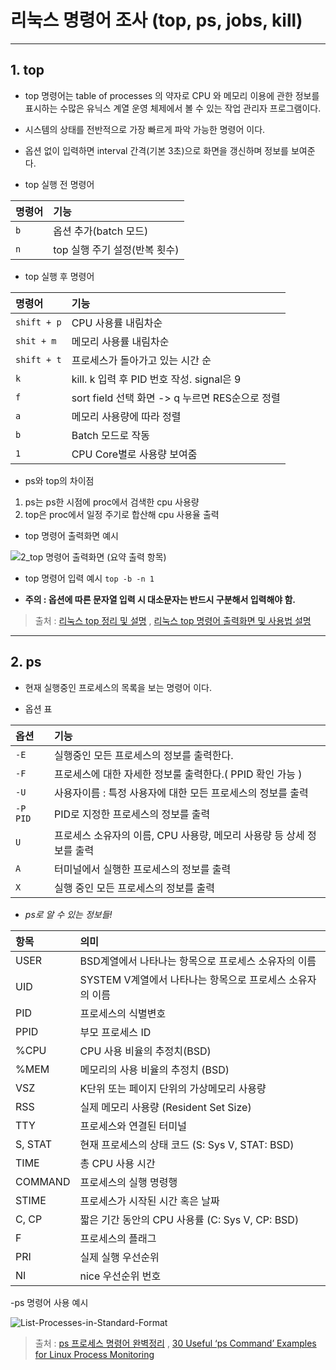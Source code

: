 # 리눅스 명령어 조사 (top, ps, jobs, kill)

---

## 1. top

- top 명령어는 table of processes 의 약자로  CPU 와 메모리 이용에 관한 정보를 표시하는 수많은 유닉스 계열 운영 체제에서 볼 수 있는 작업 관리자 프로그램이다.
- 시스템의 상태를 전반적으로 가장 빠르게 파악 가능한 명령어 이다.
- 옵션 없이 입력하면 interval 간격(기본 3초)으로 화면을 갱신하며 정보를 보여준다.




- top 실행 전 명령어

|명령어|기능|
|:---|:---|
|`b`| 옵션 추가(batch 모드)|
|`n`|  top 실행 주기 설정(반복 횟수)|



- top 실행 후 명령어

|명령어|기능|
|:---|:---|
|`shift + p`| CPU 사용률 내림차순|
|`shit + m`| 메모리 사용률 내림차순|
|`shift + t`| 프로세스가 돌아가고 있는 시간 순|
|`k`| kill. k 입력 후 PID 번호 작성. signal은 9|
|`f`| sort field 선택 화면 -> q 누르면 RES순으로 정렬|
|`a`| 메모리 사용량에 따라 정렬|
|`b`| Batch 모드로 작동|
|`1`| CPU Core별로 사용량 보여줌|

- ps와 top의 차이점
1) ps는 ps한 시점에 proc에서 검색한 cpu 사용량
2) top은 proc에서 일정 주기로 합산해 cpu 사용율 출력

- top 명령어 출력화면 예시

![2_top 명령어 출력화면 (요약 출력 항목)](https://user-images.githubusercontent.com/106908417/172046312-29b14860-70b1-40ab-8d09-5e71a5672443.png)

- top 명령어 입력 예시
` top -b -n 1 `


-  **주의 : 옵션에 따른 문자열 입력 시 대소문자는 반드시 구분해서 입력해야 함.**

> 출처 :  [리눅스 top 정리 및 설명](https://zzsza.github.io/development/2018/07/18/linux-top/ "주요 내용 출처") , 
> [리눅스 top 명령어 출력화면 및 사용법 설명](https://koromoon.blogspot.com/2020/09/top.html "사진 출처")


***


## 2. ps



- 현재 실행중인 프로세스의 목록을 보는 명령어 이다.

- 옵션 표

|옵션|기능|
|:---|:---|
|`-E` | 실행중인 모든 프로세스의 정보를 출력한다.|
|`-F`| 프로세스에 대한 자세한 정보룰 출력한다.( PPID 확인 가능 )|
|`-U`| 사용자이름  : 특정 사용자에 대한 모든 프로세스의 정보를 출력|
|`-P PID`| PID로 지정한 프로세스의 정보를 출력|
|`U`| 프로세스 소유자의 이름, CPU 사용량, 메모리 사용량 등 상세 정보를 출력|
|`A`| 터미널에서 실행한 프로세스의 정보를 출력|
|`X`| 실행 중인 모든 프로세스의 정보를 출력|

- *ps로 알 수 있는 정보들!*

|항목 |의미|
|:---|:---|
|USER   |  BSD계열에서 나타나는 항목으로 프로세스 소유자의 이름|
|UID   |  SYSTEM V계열에서 나타나는 항목으로 프로세스 소유자의 이름|
| PID  |   프로세스의 식별변호 |
|PPID  |   부모 프로세스 ID|
| %CPU  |   CPU 사용 비율의 추정치(BSD)|
|%MEM  |   메모리의 사용 비율의 추정치 (BSD)|
|VSZ  |   K단위 또는 페이지 단위의 가상메모리 사용량|
|RSS |    실제 메모리 사용량 (Resident Set Size)|
|TTY  |   프로세스와 연결된 터미널 |
|S, STAT |    현재 프로세스의 상태 코드 (S: Sys V, STAT: BSD)|
|TIME   |  총 CPU 사용 시간|
|COMMAND  |   프로세스의 실행 명령행|
|STIME   |  프로세스가 시작된 시간 혹은 날짜|
|C, CP  |   짧은 기간 동안의 CPU 사용률 (C: Sys V, CP: BSD)|
|F   |  프로세스의 플래그 |
|PRI |    실제 실행 우선순위|
|NI  |   nice 우선순위 번호 |


-ps 명령어 사용 예시

![List-Processes-in-Standard-Format](https://user-images.githubusercontent.com/106908417/172047215-445fcd3a-14d3-4ca3-9e95-fbe4b8d9b74c.png)

> 출처 :  [ps 프로세스 명령어 완벽정리](https://jhnyang.tistory.com/268/ "주요 내용 출처") , 
> [30 Useful ‘ps Command’ Examples for Linux Process Monitoring](https://www.tecmint.com/ps-command-examples-for-linux-process-monitoring/ "사진 출처")



